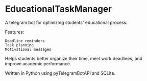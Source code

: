 # EducationalTaskManager

A telegram bot for optimizing students' educational process.

Features:

    Deadline reminders
    Task planning
    Motivational messages

Helps students better organize their time, meet work deadlines, and improve academic performance.

Written in Python using pyTelegramBotAPI and SQLite.

